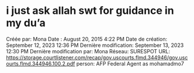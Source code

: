 # i just ask allah swt for guidance in my du’a

Créée par: Mona
Date : August 20, 2015 4:22 PM
Date de création: September 12, 2023 12:36 PM
Dernière modification: September 13, 2023 12:30 PM
Dernière modification par: Mona
Réseau: SURESPOT
URL: https://storage.courtlistener.com/recap/gov.uscourts.flmd.344946/gov.uscourts.flmd.344946.100.2.pdf
person: AFP Federal Agent as mohamadmo7